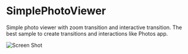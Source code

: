 # SimplePhotoViewer
Simple photo viewer with zoom transition and interactive transition.
The best sample to create transitions and interactions like Photos app.

![Screen Shot](https://github.com/micchyboy1023/SimplePhotoViewer/blob/master/simplephotoviewer.gif)
